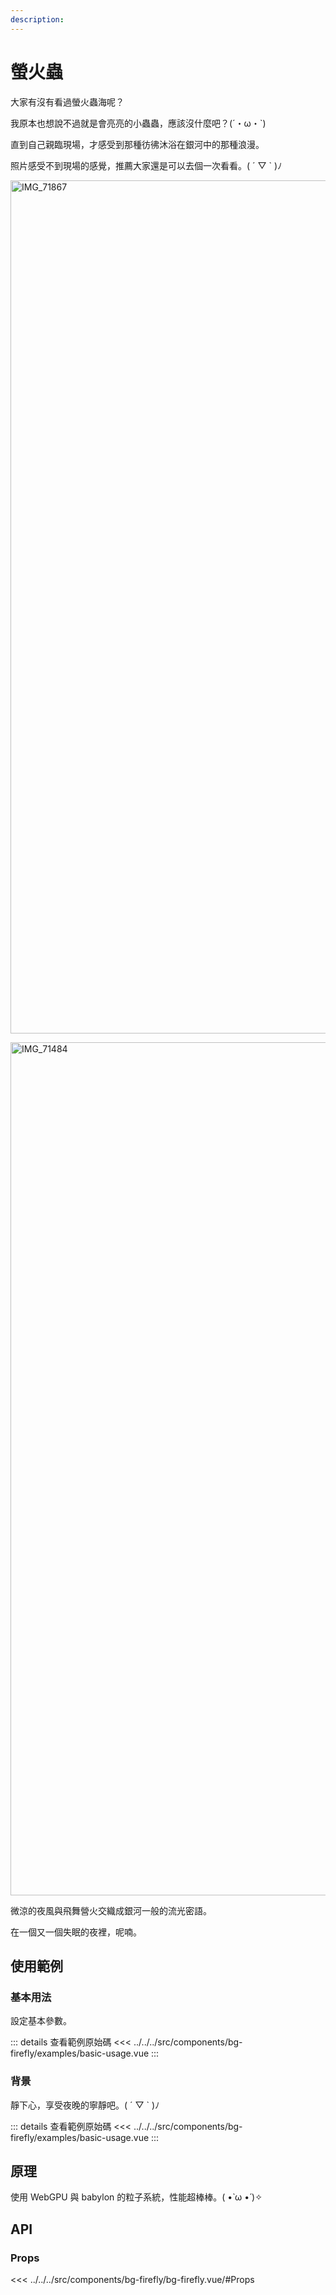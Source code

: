 ```yaml
---
description: 
---
```


<script setup>
import BasicUsage from '../../../src/components/bg-firefly/examples/basic-usage.vue'
import FullBackground from '../../../src/components/bg-firefly/examples/full-background.vue'

</script>

# 螢火蟲

大家有沒有看過螢火蟲海呢？

我原本也想說不過就是會亮亮的小蟲蟲，應該沒什麼吧？(´・ω・`)

直到自己親臨現場，才感受到那種彷彿沐浴在銀河中的那種浪漫。

照片感受不到現場的感覺，推薦大家還是可以去個一次看看。( ´ ▽ ` )ﾉ

<a data-flickr-embed="true" data-header="true" data-footer="true" href="https://www.flickr.com/photos/coodfish/17364014109/in/dateposted/" title="IMG_71867"><img src="https://live.staticflickr.com/5330/17364014109_811ea8a4cc_k.jpg" width="2048" height="1365" alt="IMG_71867"/></a>

<a data-flickr-embed="true" data-header="true" data-footer="true" href="https://www.flickr.com/photos/coodfish/17001456808/in/dateposted/" title="IMG_71484"><img src="https://live.staticflickr.com/7682/17001456808_8611babaf5_k.jpg" width="2048" height="1365" alt="IMG_71484"/></a>

<script async src="//embedr.flickr.com/assets/client-code.js" charset="utf-8"></script>

微涼的夜風與飛舞營火交織成銀河一般的流光密語。

在一個又一個失眠的夜裡，呢喃。

## 使用範例

### 基本用法

設定基本參數。

<basic-usage class="h-[60vh]"/>

::: details 查看範例原始碼
<<< ../../../src/components/bg-firefly/examples/basic-usage.vue
:::

### 背景

靜下心，享受夜晚的寧靜吧。( ´ ▽ ` )ﾉ

<full-background />

::: details 查看範例原始碼
<<< ../../../src/components/bg-firefly/examples/basic-usage.vue
:::

## 原理

使用 WebGPU 與 babylon 的粒子系統，性能超棒棒。( •̀ ω •́ )✧

## API

### Props

<<< ../../../src/components/bg-firefly/bg-firefly.vue/#Props
